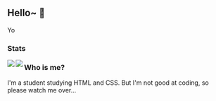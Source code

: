 ## Hello~ 👋

Yo

### Stats

<a>
  <img align="left" src="https://github-readme-stats.vercel.app/api?username=Lino-Ren" />
</a>
<a>
  <img align="left" src="https://github-readme-stats.vercel.app/api/top-langs/?username=Lino-Ren" />
</a>

### Who is me? 
I'm a student studying HTML and CSS.
But I'm not good at coding, so please watch me over... 
